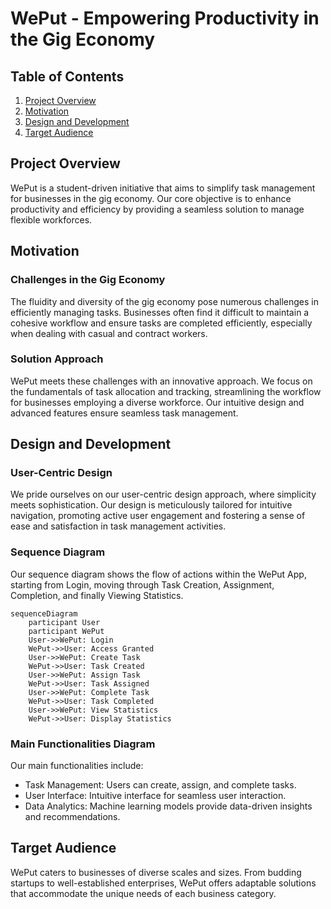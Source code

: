 
# WePut - Empowering Productivity in the Gig Economy

## Table of Contents
1. [Project Overview](#project-overview)
2. [Motivation](#motivation)
3. [Design and Development](#design-and-development)
4. [Target Audience](#target-audience)

## Project Overview
WePut is a student-driven initiative that aims to simplify task management for businesses in the gig economy. Our core objective is to enhance productivity and efficiency by providing a seamless solution to manage flexible workforces.

## Motivation
### Challenges in the Gig Economy
The fluidity and diversity of the gig economy pose numerous challenges in efficiently managing tasks. Businesses often find it difficult to maintain a cohesive workflow and ensure tasks are completed efficiently, especially when dealing with casual and contract workers.

### Solution Approach
WePut meets these challenges with an innovative approach. We focus on the fundamentals of task allocation and tracking, streamlining the workflow for businesses employing a diverse workforce. Our intuitive design and advanced features ensure seamless task management.

## Design and Development
### User-Centric Design
We pride ourselves on our user-centric design approach, where simplicity meets sophistication. Our design is meticulously tailored for intuitive navigation, promoting active user engagement and fostering a sense of ease and satisfaction in task management activities.

### Sequence Diagram
Our sequence diagram shows the flow of actions within the WePut App, starting from Login, moving through Task Creation, Assignment, Completion, and finally Viewing Statistics.
```mermaid
sequenceDiagram
    participant User
    participant WePut
    User->>WePut: Login
    WePut->>User: Access Granted
    User->>WePut: Create Task
    WePut->>User: Task Created
    User->>WePut: Assign Task
    WePut->>User: Task Assigned
    User->>WePut: Complete Task
    WePut->>User: Task Completed
    User->>WePut: View Statistics
    WePut->>User: Display Statistics

```

### Main Functionalities Diagram
Our main functionalities include:
- Task Management: Users can create, assign, and complete tasks.
- User Interface: Intuitive interface for seamless user interaction.
- Data Analytics: Machine learning models provide data-driven insights and recommendations.

## Target Audience
WePut caters to businesses of diverse scales and sizes. From budding startups to well-established enterprises, WePut offers adaptable solutions that accommodate the unique needs of each business category. 
